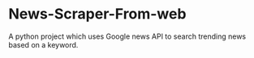 # News-Scraper-From-web
A python project which uses Google news API to search trending news based on a keyword.
